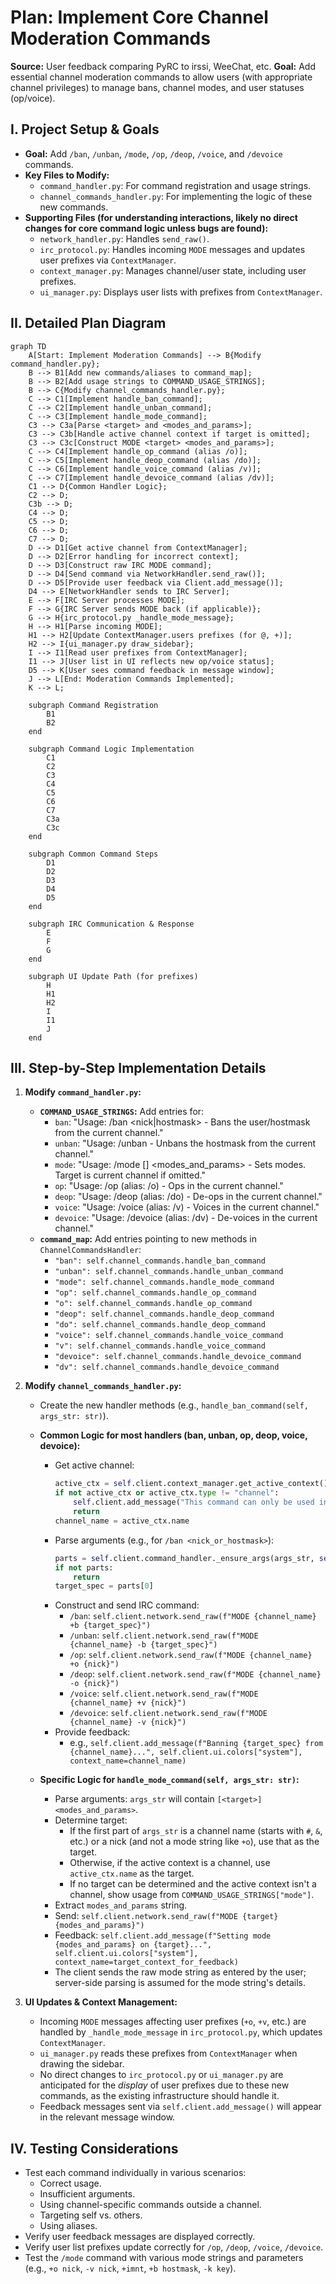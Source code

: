 # Plan: Implement Core Channel Moderation Commands

**Source:** User feedback comparing PyRC to irssi, WeeChat, etc.
**Goal:** Add essential channel moderation commands to allow users (with appropriate channel privileges) to manage bans, channel modes, and user statuses (op/voice).

## I. Project Setup & Goals

- **Goal:** Add `/ban`, `/unban`, `/mode`, `/op`, `/deop`, `/voice`, and `/devoice` commands.
- **Key Files to Modify:**
  - `command_handler.py`: For command registration and usage strings.
  - `channel_commands_handler.py`: For implementing the logic of these new commands.
- **Supporting Files (for understanding interactions, likely no direct changes for core command logic unless bugs are found):**
  - `network_handler.py`: Handles `send_raw()`.
  - `irc_protocol.py`: Handles incoming `MODE` messages and updates user prefixes via `ContextManager`.
  - `context_manager.py`: Manages channel/user state, including user prefixes.
  - `ui_manager.py`: Displays user lists with prefixes from `ContextManager`.

## II. Detailed Plan Diagram

```mermaid
graph TD
    A[Start: Implement Moderation Commands] --> B{Modify command_handler.py};
    B --> B1[Add new commands/aliases to command_map];
    B --> B2[Add usage strings to COMMAND_USAGE_STRINGS];
    B --> C{Modify channel_commands_handler.py};
    C --> C1[Implement handle_ban_command];
    C --> C2[Implement handle_unban_command];
    C --> C3[Implement handle_mode_command];
    C3 --> C3a[Parse <target> and <modes_and_params>];
    C3 --> C3b[Handle active channel context if target is omitted];
    C3 --> C3c[Construct MODE <target> <modes_and_params>];
    C --> C4[Implement handle_op_command (alias /o)];
    C --> C5[Implement handle_deop_command (alias /do)];
    C --> C6[Implement handle_voice_command (alias /v)];
    C --> C7[Implement handle_devoice_command (alias /dv)];
    C1 --> D{Common Handler Logic};
    C2 --> D;
    C3b --> D;
    C4 --> D;
    C5 --> D;
    C6 --> D;
    C7 --> D;
    D --> D1[Get active channel from ContextManager];
    D --> D2[Error handling for incorrect context];
    D --> D3[Construct raw IRC MODE command];
    D --> D4[Send command via NetworkHandler.send_raw()];
    D --> D5[Provide user feedback via Client.add_message()];
    D4 --> E[NetworkHandler sends to IRC Server];
    E --> F[IRC Server processes MODE];
    F --> G{IRC Server sends MODE back (if applicable)};
    G --> H{irc_protocol.py _handle_mode_message};
    H --> H1[Parse incoming MODE];
    H1 --> H2[Update ContextManager.users prefixes (for @, +)];
    H2 --> I{ui_manager.py draw_sidebar};
    I --> I1[Read user prefixes from ContextManager];
    I1 --> J[User list in UI reflects new op/voice status];
    D5 --> K[User sees command feedback in message window];
    J --> L[End: Moderation Commands Implemented];
    K --> L;

    subgraph Command Registration
        B1
        B2
    end

    subgraph Command Logic Implementation
        C1
        C2
        C3
        C4
        C5
        C6
        C7
        C3a
        C3c
    end

    subgraph Common Command Steps
        D1
        D2
        D3
        D4
        D5
    end

    subgraph IRC Communication & Response
        E
        F
        G
    end

    subgraph UI Update Path (for prefixes)
        H
        H1
        H2
        I
        I1
        J
    end
```

## III. Step-by-Step Implementation Details

1.  **Modify `command_handler.py`:**

    - **`COMMAND_USAGE_STRINGS`:** Add entries for:
      - `ban`: "Usage: /ban <nick|hostmask> - Bans the user/hostmask from the current channel."
      - `unban`: "Usage: /unban <hostmask> - Unbans the hostmask from the current channel."
      - `mode`: "Usage: /mode [<target>] <modes_and_params> - Sets modes. Target is current channel if omitted."
      - `op`: "Usage: /op <nick> (alias: /o) - Ops <nick> in the current channel."
      - `deop`: "Usage: /deop <nick> (alias: /do) - De-ops <nick> in the current channel."
      - `voice`: "Usage: /voice <nick> (alias: /v) - Voices <nick> in the current channel."
      - `devoice`: "Usage: /devoice <nick> (alias: /dv) - De-voices <nick> in the current channel."
    - **`command_map`:** Add entries pointing to new methods in `ChannelCommandsHandler`:
      - `"ban": self.channel_commands.handle_ban_command`
      - `"unban": self.channel_commands.handle_unban_command`
      - `"mode": self.channel_commands.handle_mode_command`
      - `"op": self.channel_commands.handle_op_command`
      - `"o": self.channel_commands.handle_op_command`
      - `"deop": self.channel_commands.handle_deop_command`
      - `"do": self.channel_commands.handle_deop_command`
      - `"voice": self.channel_commands.handle_voice_command`
      - `"v": self.channel_commands.handle_voice_command`
      - `"devoice": self.channel_commands.handle_devoice_command`
      - `"dv": self.channel_commands.handle_devoice_command`

2.  **Modify `channel_commands_handler.py`:**

    - Create the new handler methods (e.g., `handle_ban_command(self, args_str: str)`).
    - **Common Logic for most handlers (ban, unban, op, deop, voice, devoice):**

      - Get active channel:
        ```python
        active_ctx = self.client.context_manager.get_active_context()
        if not active_ctx or active_ctx.type != "channel":
            self.client.add_message("This command can only be used in a channel.", self.client.ui.colors["error"], context_name="Status")
            return
        channel_name = active_ctx.name
        ```
      - Parse arguments (e.g., for `/ban <nick_or_hostmask>`):
        ```python
        parts = self.client.command_handler._ensure_args(args_str, self.client.command_handler.COMMAND_USAGE_STRINGS["ban"])
        if not parts:
            return
        target_spec = parts[0]
        ```
      - Construct and send IRC command:
        - `/ban`: `self.client.network.send_raw(f"MODE {channel_name} +b {target_spec}")`
        - `/unban`: `self.client.network.send_raw(f"MODE {channel_name} -b {target_spec}")`
        - `/op`: `self.client.network.send_raw(f"MODE {channel_name} +o {nick}")`
        - `/deop`: `self.client.network.send_raw(f"MODE {channel_name} -o {nick}")`
        - `/voice`: `self.client.network.send_raw(f"MODE {channel_name} +v {nick}")`
        - `/devoice`: `self.client.network.send_raw(f"MODE {channel_name} -v {nick}")`
      - Provide feedback:
        - e.g., `self.client.add_message(f"Banning {target_spec} from {channel_name}...", self.client.ui.colors["system"], context_name=channel_name)`

    - **Specific Logic for `handle_mode_command(self, args_str: str)`:**
      - Parse arguments: `args_str` will contain `[<target>] <modes_and_params>`.
      - Determine target:
        - If the first part of `args_str` is a channel name (starts with `#`, `&`, etc.) or a nick (and not a mode string like `+o`), use that as the target.
        - Otherwise, if the active context is a channel, use `active_ctx.name` as the target.
        - If no target can be determined and the active context isn't a channel, show usage from `COMMAND_USAGE_STRINGS["mode"]`.
      - Extract `modes_and_params` string.
      - Send: `self.client.network.send_raw(f"MODE {target} {modes_and_params}")`
      - Feedback: `self.client.add_message(f"Setting mode {modes_and_params} on {target}...", self.client.ui.colors["system"], context_name=target_context_for_feedback)`
      - The client sends the raw mode string as entered by the user; server-side parsing is assumed for the mode string's details.

3.  **UI Updates & Context Management:**
    - Incoming `MODE` messages affecting user prefixes (`+o`, `+v`, etc.) are handled by `_handle_mode_message` in `irc_protocol.py`, which updates `ContextManager`.
    - `ui_manager.py` reads these prefixes from `ContextManager` when drawing the sidebar.
    - No direct changes to `irc_protocol.py` or `ui_manager.py` are anticipated for the _display_ of user prefixes due to these new commands, as the existing infrastructure should handle it.
    - Feedback messages sent via `self.client.add_message()` will appear in the relevant message window.

## IV. Testing Considerations

- Test each command individually in various scenarios:
  - Correct usage.
  - Insufficient arguments.
  - Using channel-specific commands outside a channel.
  - Targeting self vs. others.
  - Using aliases.
- Verify user feedback messages are displayed correctly.
- Verify user list prefixes update correctly for `/op`, `/deop`, `/voice`, `/devoice`.
- Test the `/mode` command with various mode strings and parameters (e.g., `+o nick`, `-v nick`, `+imnt`, `+b hostmask`, `-k key`).
